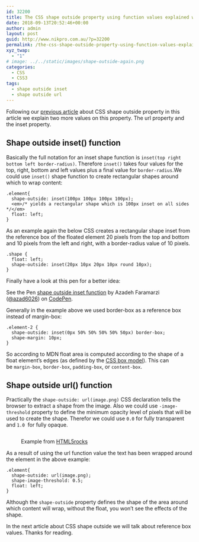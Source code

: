 ```yaml
---
id: 32200
title: The CSS shape outside property using function values explained with examples part 2
date: 2018-09-13T20:52:46+00:00
author: admin
layout: post
guid: http://www.nikpro.com.au/?p=32200
permalink: /the-css-shape-outside-property-using-function-values-explained-with-examples-part-2/
xyz_twap:
  - "1"
# image: ../../static/images/shape-outside-again.png
categories:
  - CSS
  - CSS3
tags:
  - shape outside inset
  - shape outside url
---
```

Following our [previous article](http://www.nikpro.com.au/the-css-shape-properties-using-function-values-explained-with-examples-part-1/) about CSS shape outside property in this article we explain two more values on this property. The url property and the inset property. 

## Shape outside inset() function

Basically the full notation for an inset shape function is `inset(top right bottom left border-radius)`. Therefore `inset()` takes four values for the top, right, bottom and left values plus a final value for `border-radius`.We could use `inset()` shape function to create rectangular shapes around which to wrap content:


```
.element{
  shape-outside: inset(100px 100px 100px 100px);
  <em>/* yields a rectangular shape which is 100px inset on all sides */</em>
  float: left;
}
```


As an example again the below CSS creates a rectangular shape inset from the reference box of the floated element 20 pixels from the top and bottom and 10 pixels from the left and right, with a border-radius value of 10 pixels.


```
.shape {
  float: left;
  shape-outside: inset(20px 10px 20px 10px round 10px);
}
```


Finally have a look at this pen for a better idea:

<p data-height="265" data-theme-id="0" data-slug-hash="BOVNGo" data-default-tab="html,result" data-user="azad6026" data-pen-title="shape outside inset function" class="codepen">
  See the Pen <a href="https://codepen.io/azad6026/pen/BOVNGo/">shape outside inset function</a> by Azadeh Faramarzi (<a href="https://codepen.io/azad6026">@azad6026</a>) on <a href="https://codepen.io">CodePen</a>.
</p>

Generally in the example above we used border-box as a reference box instead of margin-box:


```
.element-2 {
  shape-outside: inset(0px 50% 50% 50% 50% 50px) border-box;
  shape-margin: 10px;
}
```


So according to MDN float area is computed according to the shape of a float element&#8217;s edges (as defined by the [CSS box model](https://developer.mozilla.org/en-US/docs/Web/CSS/box_model)). This can be `margin-box`, `border-box`, `padding-box`, or `content-box`. 

## Shape outside url() function

Practically the `shape-outside: url(image.png)` CSS declaration tells the browser to extract a shape from the image. Also we could use `-image-threshold` property to define the minimum opacity level of pixels that will be used to create the shape. Therefor we could use `0.0` for fully transparent and `1.0`  for fully opaque.<figure class="wp-block-image">

<img src="http://www.nikpro.com.auespresso.jpg" alt="" class="wp-image-32202" srcset="http://testgatsby.localespresso.jpg 660w, http://testgatsby.localespresso-300x182.jpg 300w" sizes="(max-width: 660px) 100vw, 660px" /> <figcaption>Example from <a href="https://www.html5rocks.com/en/tutorials/shapes/getting-started/" target="_blank" rel="noopener noreferrer">HTML5rocks</a></figcaption></figure> 

As a result of using the url function value the text has been wrapped around the element in the above example:


```
.element{
  shape-outside: url(image.png);
  shape-image-threshold: 0.5;
  float: left;
}
```


Although the `shape-outside` property defines the shape of the area around which content will wrap, without the float, you won&#8217;t see the effects of the shape.

In the next article about CSS shape outside we will talk about reference box values. Thanks for reading.